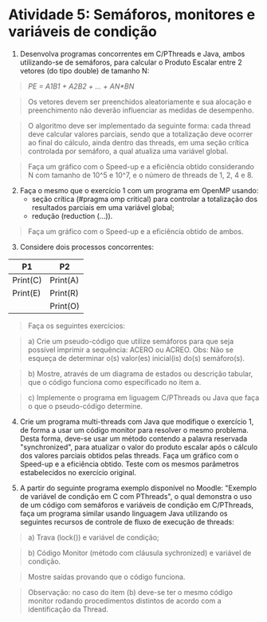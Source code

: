 # Atividade 5: Semáforos, monitores e variáveis de condição

1. Desenvolva programas concorrentes em C/PThreads e Java, ambos utilizando-se de semáforos, para calcular o Produto Escalar entre 2 vetores (do tipo double) de tamanho N:

> _PE = A1*B1 + A2*B2 + ... + AN*BN_

> Os vetores devem ser preenchidos aleatoriamente e sua alocação e preenchimento não deverão influenciar as medidas de desempenho.

> O algoritmo deve ser implementado da seguinte forma: cada thread deve calcular valores parciais, sendo que a totalização deve ocorrer ao final do cálculo, ainda dentro das threads, em uma seção crítica controlada por semáforo, a qual atualiza uma variável global.

> Faça um gráfico com o Speed-up e a eficiência obtido considerando N com tamanho de 10^5 e 10^7, e o número de threads de 1, 2, 4 e 8.

2. Faça o mesmo que o exercício 1 com um programa em OpenMP usando:
    * seção crítica (#pragma omp critical) para controlar a totalização dos resultados parciais em uma variável global;
    * redução (reduction (...)).

> Faça um gráfico com o Speed-up e a eficiência obtido de ambos.

3. Considere dois processos concorrentes:

|    P1    |    P2    |
|----------|----------|
| Print(C) | Print(A) |
| Print(E) | Print(R) |
|          | Print(O) |

> Faça os seguintes exercícios:

> a) Crie um pseudo-código que utilize semáforos para que seja possível imprimir a sequência: ACERO ou ACREO. Obs: Não se esqueça de determinar o(s) valor(es) inicial(is) do(s) semáforo(s).

> b) Mostre, através de um diagrama de estados ou descrição tabular, que o código funciona como especificado no item a.

> c) Implemente o programa em liguagem C/PThreads ou Java que faça o que o pseudo-código determine.

4. Crie um programa multi-threads com Java que modifique o exercício 1, de forma a usar um código monitor para resolver o mesmo problema. Desta forma, deve-se usar um método contendo a palavra reservada "synchronized", para atualizar o valor do produto escalar após o cálculo dos valores parciais obtidos pelas threads. Faça um gráfico com o Speed-up e a eficiência obtido. Teste com os mesmos parâmetros estabelecidos no exercício original.

5. A partir do seguinte programa exemplo disponível no Moodle: "Exemplo de variável de condição em C com PThreads", o qual demonstra o uso de um código com semáforos e variáveis de condição em C/PThreads, faça um programa similar usando linguagem Java utilizando os seguintes recursos de controle de fluxo de execução de threads:

> a) Trava (lock()) e variável de condição;

> b) Código Monitor (método com cláusula sychronized) e variável de condição.

> Mostre saídas provando que o código funciona.

> Observação: no caso do item (b) deve-se ter o mesmo código monitor rodando procedimentos distintos de acordo com a identificação da Thread.
